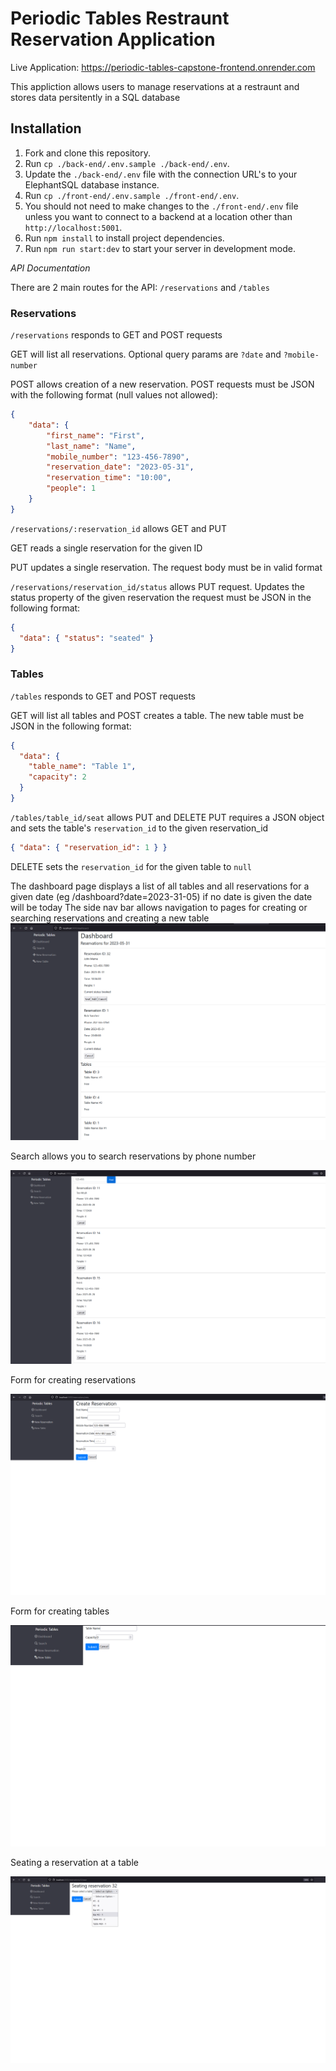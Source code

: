 # Periodic Tables Restraunt Reservation Application

Live Application: https://periodic-tables-capstone-frontend.onrender.com

This appliction allows users to manage reservations at a restraunt and stores data persitently in a SQL database

## Installation

1. Fork and clone this repository.
1. Run `cp ./back-end/.env.sample ./back-end/.env`.
1. Update the `./back-end/.env` file with the connection URL's to your ElephantSQL database instance.
1. Run `cp ./front-end/.env.sample ./front-end/.env`.
1. You should not need to make changes to the `./front-end/.env` file unless you want to connect to a backend at a location other than `http://localhost:5001`.
1. Run `npm install` to install project dependencies.
1. Run `npm run start:dev` to start your server in development mode.

*API Documentation*

There are 2 main routes for the API: `/reservations` and `/tables`

### Reservations

`/reservations` responds to GET and POST requests

GET will list all reservations. Optional query params are `?date` and `?mobile-number`

POST allows creation of a new reservation. POST requests must be JSON with the following format (null values not allowed):
```json
{
    "data": {
        "first_name": "First",
        "last_name": "Name",
        "mobile_number": "123-456-7890",
        "reservation_date": "2023-05-31",
        "reservation_time": "10:00",
        "people": 1
    }
}
```
`/reservations/:reservation_id` allows GET and PUT

GET reads a single reservation for the given ID

PUT updates a single reservation. The request body must be in valid format

`/reservations/reservation_id/status` allows PUT request. Updates the status property of the given reservation
the request must be JSON in the following format:
```json
{
  "data": { "status": "seated" } 
}
```

### Tables

`/tables` responds to GET and POST requests

GET will list all tables and POST creates a table. The new table must be JSON in the following format:

```json
{
  "data": {
    "table_name": "Table 1",
    "capacity": 2
  }
}
```
`/tables/table_id/seat` allows PUT and DELETE 
PUT requires a JSON object and sets the table's `reservation_id` to the given reservation_id
```json
{ "data": { "reservation_id": 1 } }
```
DELETE sets the `reservation_id` for the given table to `null`

The dashboard page displays a list of all tables and all reservations for a given date (eg /dashboard?date=2023-31-05) if no date is given the date will be today
The side nav bar allows navigation to pages for creating or searching reservations and creating a new table
![](screenshots/s1.png)

Search allows you to search reservations by phone number

![](screenshots/s2.png)

Form for creating reservations

![](screenshots/s3.png)

Form for creating tables

![](screenshots/s4.png)

Seating a reservation at a table

![](screenshots/s5.png)

